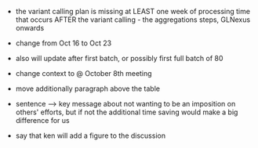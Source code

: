 - the variant calling plan is missing at LEAST one week of processing time that occurs AFTER the variant calling - the aggregations steps, GLNexus onwards
- change from Oct 16 to Oct 23 
- also will update after first batch, or possibly first full batch of 80 


- change context to @ October 8th meeting
- move additionally paragraph above the table
- sentence --> key message about not wanting to be an imposition on others' efforts, but if not the additional time saving would make a big difference for us
- say that ken will add a figure to the discussion